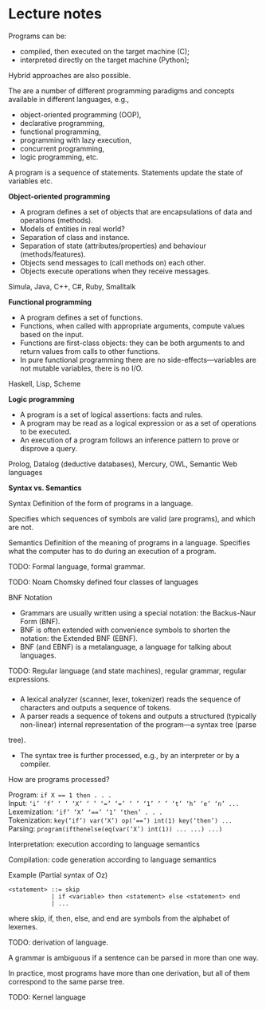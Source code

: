 <h1>Lecture notes</h1>


<!-- READ: p.29 ->  -->
Programs can be:



* compiled, then executed on the target machine (C);
* interpreted directly on the target machine (Python);

Hybrid approaches are also possible.

The are a number of different programming paradigms and concepts available in different languages, e.g.,



* object-oriented programming (OOP),
* declarative programming,
* functional programming,
* programming with lazy execution,
* concurrent programming,
* logic programming, etc.

A program is a sequence of statements. Statements update the state of variables etc.

**Object-oriented programming**



* A program defines a set of objects that are encapsulations of data and operations (methods).
* Models of entities in real world?
* Separation of class and instance.
* Separation of state (attributes/properties) and behaviour (methods/features).
* Objects send messages to (call methods on) each other.
* Objects execute operations when they receive messages.

Simula, Java, C++, C#, Ruby, Smalltalk

**Functional programming**



* A program defines a set of functions.
* Functions, when called with appropriate arguments, compute values based on the input.
* Functions are first-class objects: they can be both arguments to and return values from calls to other functions.
* In pure functional programming there are no side-effects—variables are not mutable variables, there is no I/O.

Haskell, Lisp, Scheme



**Logic programming**



* A program is a set of logical assertions: facts and rules.
* A program may be read as a logical expression or as a set of operations to be executed.
* An execution of a program follows an inference pattern to prove or disprove a query.

Prolog, Datalog (deductive databases), Mercury, OWL, Semantic Web languages


**Syntax vs. Semantics**

Syntax Definition of the form of programs in a language.

Specifies which sequences of symbols are valid (are programs), and which are not.

Semantics Definition of the meaning of programs in a language. Specifies what the computer has to do during an execution of a program.

TODO: Formal language, formal grammar.

TODO: Noam Chomsky defined four classes of languages

BNF Notation



* Grammars are usually written using a special notation: the Backus-Naur Form (BNF).
* BNF is often extended with convenience symbols to shorten the notation: the Extended BNF (EBNF).
* BNF (and EBNF) is a metalanguage, a language for talking about languages.

TODO: Regular language (and state machines), regular grammar, regular expressions.

<h3></h3>



* A lexical analyzer (scanner, lexer, tokenizer) reads the sequence of characters and outputs a sequence of tokens.
* A parser reads a sequence of tokens and outputs a structured (typically non-linear) internal representation of the program—a syntax tree (parse

tree).



* The syntax tree is further processed, e.g., by an interpreter or by a compiler.

How are programs processed?

Program:	 `if X == 1 then . . .`\
Input: 		`‘i’ ‘f’ ‘ ’ ‘X’ ‘ ’ ‘=’ ‘=’ ‘ ’ ‘1’ ‘ ’ ‘t’ ‘h’ ‘e’ ‘n’ ...`\
Lexemization: 	`‘if’ ‘X’ ‘==’ ‘1’ ‘then’ . . .`\
Tokenization: 	`key(‘if’) var(‘X’) op(‘==’) int(1) key(‘then’) ...`\
Parsing: 	`program(ifthenelse(eq(var(‘X’)
int(1))
...
...)
...)`


Interpretation: execution according to language semantics

Compilation: code generation according to language semantics

Example (Partial syntax of Oz)

```
<statement> ::= skip
            | if <variable> then <statement> else <statement> end
            | ...
```
where skip, if, then, else, and end are symbols from the alphabet of lexemes.

TODO: derivation of language.

A grammar is ambiguous if a sentence can be parsed in more than one way.

In practice, most programs have more than one derivation, but all of them correspond to the same parse tree.

TODO: Kernel language

